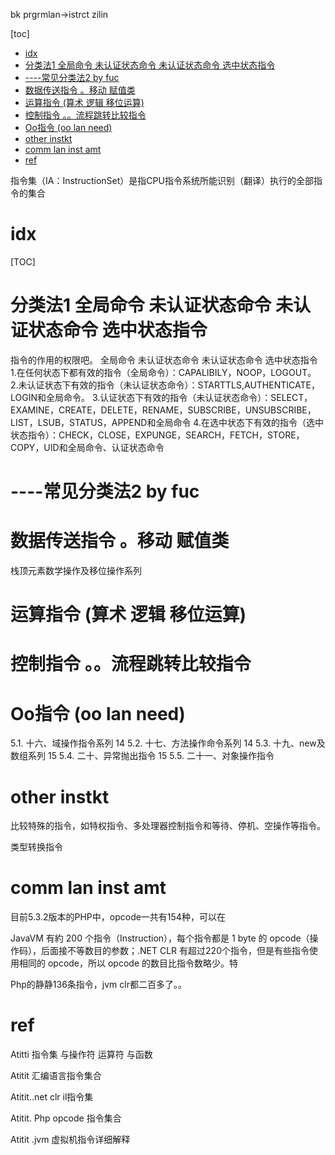 bk prgrmlan->istrct  zilin 



[toc]

<!-- TOC -->

- [idx](#idx)
- [分类法1  全局命令 未认证状态命令 未认证状态命令 选中状态指令](#分类法1--全局命令-未认证状态命令-未认证状态命令-选中状态指令)
- [----常见分类法2 by fuc](#----常见分类法2-by-fuc)
- [数据传送指令 。移动 赋值类](#数据传送指令-移动-赋值类)
- [运算指令  (算术   逻辑  移位运算)](#运算指令--算术---逻辑--移位运算)
- [控制指令 。。流程跳转比较指令](#控制指令-流程跳转比较指令)
- [Oo指令 (oo lan need)](#oo指令-oo-lan-need)
- [other instkt](#other-instkt)
- [comm lan inst amt](#comm-lan-inst-amt)
- [ref](#ref)

<!-- /TOC -->



指令集（IA：InstructionSet）是指CPU指令系统所能识别（翻译）执行的全部指令的集合



# idx

[TOC]

# 分类法1  全局命令 未认证状态命令 未认证状态命令 选中状态指令

指令的作用的权限吧。 全局命令 未认证状态命令 未认证状态命令 选中状态指令
1.在任何状态下都有效的指令（全局命令）：CAPALIBILY，NOOP，LOGOUT。
2.未认证状态下有效的指令（未认证状态命令）：STARTTLS,AUTHENTICATE，LOGIN和全局命令。
3.认证状态下有效的指令（未认证状态命令）：SELECT，EXAMINE，CREATE，DELETE，RENAME，SUBSCRIBE，UNSUBSCRIBE，LIST，LSUB，STATUS，APPEND和全局命令
4.在选中状态下有效的指令（选中状态指令）：CHECK，CLOSE，EXPUNGE，SEARCH，FETCH，STORE，COPY，UID和全局命令、认证状态命令

# ----常见分类法2 by fuc

# 数据传送指令 。移动 赋值类

栈顶元素数学操作及移位操作系列

# 运算指令  (算术   逻辑  移位运算)

# 控制指令 。。流程跳转比较指令

# Oo指令 (oo lan need)

5.1. 十六、域操作指令系列	14
5.2. 十七、方法操作命令系列	14
5.3. 十九、new及数组系列	15
5.4. 二十、异常抛出指令	15
5.5. 二十一、对象操作指令	



# other instkt

比较特殊的指令，如特权指令、多处理器控制指令和等待、停机、空操作等指令。

类型转换指令

# comm lan inst amt



目前5.3.2版本的PHP中，opcode一共有154种，可以在

JavaVM 有約 200 个指令（Instruction），每个指令都是 1 byte 的 opcode（操作码），后面接不等数目的参数；.NET CLR 有超过220个指令，但是有些指令使用相同的 opcode，所以 opcode 的数目比指令数略少。特



Php的静静136条指令，jvm clr都二百多了。。



# ref

Atitti  指令集 与操作符 运算符 与函数

Atitit 汇编语言指令集合

Atitit..net clr il指令集

Atitit. Php opcode 指令集合

Atitit .jvm 虚拟机指令详细解释